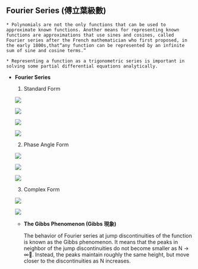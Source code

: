 ## Fourier Series (傅立葉級數)

	* Polynomials are not the only functions that can be used to approximate known functions. Another means for representing known functions are approximations that use sines and cosines, called Fourier series after the French mathematician who first proposed, in the early 1800s,that“any function can be represented by an infinite sum of sine and cosine terms.”

	* Representing a function as a trigonometric series is important in solving some partial differential equations analytically.

* **Fourier Series**
	
	1) Standard Form
	
	![](http://latex.codecogs.com/gif.latex?\frac{1}{2}a_0+\sum_{n=1}^{\infty}[a_ncos(\frac{n\pi%20x}{L})+b_nsin(\frac{n\pi%20x}{L})])

	![](http://latex.codecogs.com/gif.latex?a_0=\frac{1}{L}\int_{-L}^{L}f(x)dx)
	
	![](http://latex.codecogs.com/gif.latex?a_n=\frac{1}{L}\int_{-L}^{L}f(x)cos(\frac{n\pi%20x}{L})dx%20for%20n=1,2,3,...)
	
	![](http://latex.codecogs.com/gif.latex?b_n=\frac{1}{L}\int_{-L}^{L}f(x)sin(\frac{n\pi%20x}{L})dx%20for%20n=1,2,3,...)
	
	2) Phase Angle Form
	
	![](http://latex.codecogs.com/gif.latex?\frac{1}{2}a_0+\sum_{n=1}^{\infty}c_ncos(\frac{n\pi%20x}{L}+\delta_n))
	
	![](http://latex.codecogs.com/gif.latex?c_n=\sqrt{a_n^2+b_n^2})
	
	![](http://latex.codecogs.com/gif.latex?\delta_n=-tan^{-1}(\frac{b_n}{a_n}))

	3) Complex Form
	
	![](http://latex.codecogs.com/gif.latex?\sum_{-\infty}^{\infty}d_ne^{in\omega_0x})
	
	![](http://latex.codecogs.com/gif.latex?d_n=\int_{-L}^{L}f(x)e^{in\omega_0x}dx)
	
	* **The Gibbs Phenomenon (Gibbs 現象)**
		
		The behavior of Fourier series at jump discontinuities of the function is known as the Gibbs phenomenon.
		It means that the peaks in neighbor of the jump discontinuities do not become smaller as N -> ∞. 
		Instead, the peaks maintain roughly the same height, but move closer to the discontinuities as N increases.